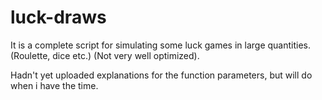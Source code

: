 # luck-draws
It is a complete script for simulating some luck games in large quantities. (Roulette, dice etc.) (Not very well optimized).

Hadn't yet uploaded explanations for the function parameters, but will do when i have the time.
